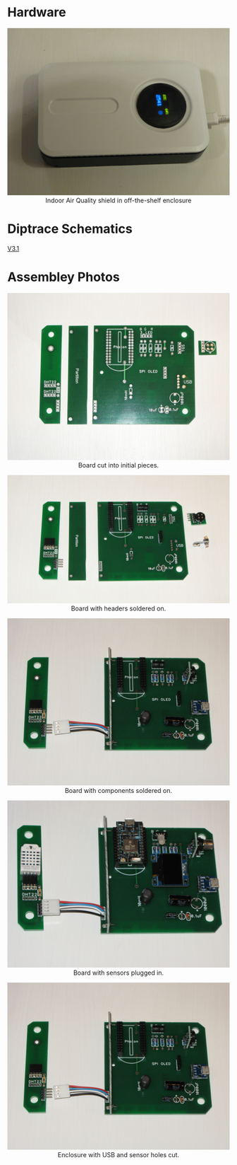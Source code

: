 Hardware
========
<p align="center">
  <img src="assembled.JPG"/>
  <br/>
  Indoor Air Quality shield in off-the-shelf enclosure
</p>

Diptrace Schematics
===================
<a href="Dave_proto_pcb_3_1_final_filled.dip" title="Repository">V3.1</a>

Assembley Photos
================
<p align="center">
  <img src="board_1.JPG"/>
  <br/>
  Board cut into initial pieces.
</p>

<p align="center">
  <img src="board_2.JPG"/>
  <br/>
  Board with headers soldered on.
</p>

<p align="center">
  <img src="board_3.JPG"/>
  <br/>
  Board with components soldered on.
</p>

<p align="center">
  <img src="board_4.JPG"/>
  <br/>
  Board with sensors plugged in.
</p>

<p align="center">
  <img src="board_3.JPG"/>
  <br/>
  Enclosure with USB and sensor holes cut.
</p>
